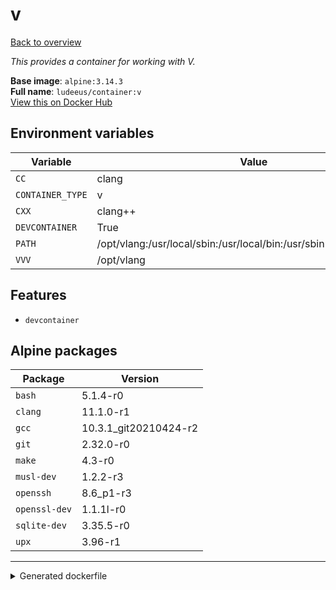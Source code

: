 # v

[Back to overview](../index.md)

_This provides a container for working with V._

**Base image**: `alpine:3.14.3`  
**Full name**: `ludeeus/container:v`  
[View this on Docker Hub](https://hub.docker.com/r/ludeeus/container/tags?page=1&name=v)

## Environment variables

Variable | Value 
-- | --
`CC` | clang
`CONTAINER_TYPE` | v
`CXX` | clang++
`DEVCONTAINER` | True
`PATH` | /opt/vlang:/usr/local/sbin:/usr/local/bin:/usr/sbin:/usr/bin:/sbin:/bin
`VVV` | /opt/vlang

## Features

- `devcontainer`

## Alpine packages

Package | Version 
-- | --
`bash` | 5.1.4-r0
`clang` | 11.1.0-r1
`gcc` | 10.3.1_git20210424-r2
`git` | 2.32.0-r0
`make` | 4.3-r0
`musl-dev` | 1.2.2-r3
`openssh` | 8.6_p1-r3
`openssl-dev` | 1.1.1l-r0
`sqlite-dev` | 3.35.5-r0
`upx` | 3.96-r1



***
<details>
<summary>Generated dockerfile</summary>

<pre>
FROM alpine:3.14.3

ENV VVV=/opt/vlang
ENV PATH=/opt/vlang:/usr/local/sbin:/usr/local/bin:/usr/sbin:/usr/bin:/sbin:/bin
ENV CXX=clang++
ENV CC=clang
ENV CONTAINER_TYPE=v
ENV DEVCONTAINER=True

COPY rootfs/common /

RUN  \ 
    apk add --no-cache  \ 
        bash=5.1.4-r0 \ 
        clang=11.1.0-r1 \ 
        gcc=10.3.1_git20210424-r2 \ 
        git=2.32.0-r0 \ 
        make=4.3-r0 \ 
        musl-dev=1.2.2-r3 \ 
        openssh=8.6_p1-r3 \ 
        openssl-dev=1.1.1l-r0 \ 
        sqlite-dev=3.35.5-r0 \ 
        upx=3.96-r1 \ 
    && chmod +x /usr/bin/container \ 
    && mkdir -p /opt/vlang \ 
    && ln -s /opt/vlang/v /usr/bin/v \ 
    && git clone https://github.com/vlang/v /opt/vlang \ 
    && cd /opt/vlang \ 
    && make \ 
    && v -version \ 
    && rm -rf /var/cache/apk/* \ 
    && rm -fr /tmp/* /var/{cache,log}/*




</pre>

<i>This is a generated version of the context used while building the container, some of the labels will not be correct since they use information in the action that publishes the container</i>
</details>

